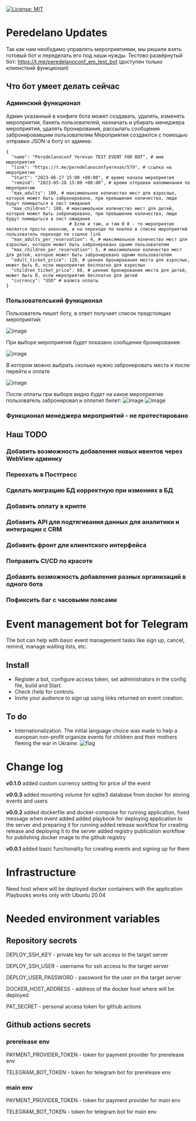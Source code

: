 [![License: MIT](https://img.shields.io/badge/license-MIT-blue.svg)](https://github.com/smartlike-org/smartlike/LICENSE)

# Peredelano Updates

Так как нам необхдимо управлять мероприятиями, мы решили взять готовый бот и переделать его под наши нужды. 
Тестово развёрнутый бот: https://t.me/peredelanoconf_em_test_bot (доступен только клиенсткий функционал)

## Что бот умеет делать сейчас
### Админский функционал
Админ указанный в конфиге бота может создавать, удалять, изменять мероприятия, банить пользователей, назначать и убирать менеджера мероприятия, удалять бронирования, рассылать сообщения забронировавшим пользователям
Мероприятия создаются с помощью отправки JSON-а боту от админа:
```
{
  "name": "Peredelanoconf Yerevan TEST EVENT FOR BOT", # имя мероприятия
  "link": "https://t.me/peredelanoconfyerevan/579", # ссылка на мероприятие
  "Start": "2023-06-17 15:00 +00:00", # время начала мероприятия
  "remind": "2023-05-28 15:00 +00:00", # время отправки напоминания по мероприятию
  "max_adults": 100, # максимальное количество мест для взрослых, которое может быть забронировано, при превышение количества, люди будут помещаться в лист ожидания
  "max_children": 100, # максимальное количество мест для детей, которое может быть забронировано, при превышение количества, люди будут помещаться в лист ожидания
                        # Если и там, и там 0 0 - то мероприятие является просто анонсом, и на переходе по кнопке в списке мероприятий пользователь переходе по ссылке link
  "max_adults_per_reservation": 4, # максимальное количество мест для взрослых, которое может быть забронировано одним пользователем
  "max_children_per_reservation": 5, # максимальное количество мест для детей, которое может быть забронировано одним пользователем
  "adult_ticket_price": 120, # ценник бронирования места для взрослых, может быть 0, если мероприятие бесплатно для взрослых
  "children_ticket_price": 60, # ценник бронирования места для детей, может быть 0, если мероприятие бесплатно для детей
  "currency": "USD" # валюта оплаты
}
```
### Пользователський функционал
Пользователь пишет боту, в ответ получает список предстоящих мероприятий:

![image](https://github.com/openworld-community/event-manager-telegram-bot/assets/40787135/12a32adc-0177-421d-a4bf-856d6ff39693)

При выборе мероприятия будет показано сообщение бронирования:

![image](https://github.com/openworld-community/event-manager-telegram-bot/assets/40787135/80de2d25-0365-4559-8488-c13dcf9bc737)

В котором можно выбрать сколько нужно забронировать места и после перейти к оплате

![image](https://github.com/openworld-community/event-manager-telegram-bot/assets/40787135/9db30003-6422-4bbc-ac93-5c801f7c1b30)

После оплаты при выборе видно будет на какое мероприятия пользователь забронировал и оплатил билет:
![image](https://github.com/openworld-community/event-manager-telegram-bot/assets/40787135/8ba29ad5-7303-4127-be0e-9d1a70eb96cd)
![image](https://github.com/openworld-community/event-manager-telegram-bot/assets/40787135/0d5109f7-f714-4102-bd93-45b9572ec927)

### Функционал менеджера мероприятий - не протестировано

## Наш TODO

### Добавить возможность добавления новых ивентов через WebView админку
### Переехать в Постгресс
### Сделать миграцию БД корректную при измениях в БД
### Добавить оплату в крипте
### Добавить API для подтягивания данных для аналитики и интеграции с CRM
### Добавить фронт для клиентского интерфейса
### Поправить CI/CD по красоте
### Добавить возможность добавления разных организаций в одного бота
### Пофиксить баг с часовыми поясами

# Event management bot for Telegram

The bot can help with basic event management tasks like sign up, cancel, remind, manage waiting lists, etc.

## Install

-   Register a bot, configure access token, set administrators in the config file, build and Start.
-   Check /help for controls.
-   Invite your audience to sign up using links returned on event creation.

## To do

-   Internationalization. The initial language choice was made to help a european non-profit organize events for children and their mothers fleeing the war in Ukraine. ![flag](https://smartlike.org/favicons/ukraine.svg)

# Change log
**v0.1.0**
added custom currency setting for price of the event

**v0.0.3**
added mounting volume for sqlite3 database from docker for storing events and users

**v0.0.2** 
added dockerfile and docker-compose for running application, fixed message when event added
added playbook for deploying application to the server and preparing it for running
added release workflow for creating release and deploying it to the server
added registry publication workflow for publishing docker image to the github registry

**v0.0.1**
added basic functionality for creating events and signing up for them
# Infrastructure
Need host where will be deployed docker containers with the application
Playbooks works only with Ubuntu 20.04
# Needed environment variables
## Repository secrets
DEPLOY_SSH_KEY - private key for ssh access to the target server

DEPLOY_SSH_USER - username for ssh access to the target server

DEPLOY_USER_PASSWORD - password for the user on the target server

DOCKER_HOST_ADDRESS - address of the docker host where will be deployed

PAT_SECRET - personal access token for github actions

## Github actions secrets
### prerelease env
PAYMENT_PROVIDER_TOKEN - token for payment provider for prerelease env

TELEGRAM_BOT_TOKEN - token for telegram bot for prerelease env
### main env
PAYMENT_PROVIDER_TOKEN - token for payment provider for main env

TELEGRAM_BOT_TOKEN - token for telegram bot for main env
